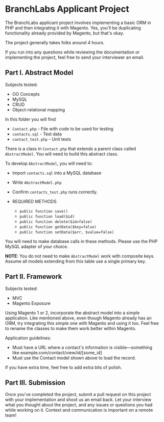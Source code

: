 # BranchLabs Applicant Project

The BranchLabs applicant project involves implementing a basic ORM in PHP and then integrating it with Magento. Yes, you'll be duplicating functionality already provided by Magento, but that's okay.

The project generally takes folks around 4 hours.

If you run into any questions while reviewing the documentation or implementing the project, feel free to send your interviewer an email.

## Part I. Abstract Model

Subjects tested:
  * OO Concepts
  * MySQL
  * CRUD
  * Object-relational mapping

In this folder you will find
  * `Contact.php` - File with code to be used for testing
  * `contacts.sql` - Test data
  * `contact_test.php` - Unit tests

There is a class in `Contact.php` that extends a parent class called `AbstractModel`. You will need to build this abstract class.

To develop `AbstractModel`, you will need to:
* Import `contacts.sql` into a MySQL database
* Write `AbstractModel.php`
* Confirm `contacts_test.php` runs correctly.

* REQUIRED METHODS
  * `public function save()`
  * `public function load($id)`
  * `public function delete($id=false)`
  * `public function getData($key=false)`
  * `public function setData($arr, $value=false)`
  
You will need to make database calls in these methods. Please use the PHP MySQL adapter of your choice.

**NOTE**: You do not need to make `AbstractModel` work with composite keys. Assume all models extending from this table use a single primary key.

## Part II. Framework

Subjects tested:
* MVC
* Magento Exposure

Using Magento 1 or 2, incorporate the abstract model into a simple application. Like mentioned above, even though Magento already has an ORM, try integrating this simple one with Magento and using it too. Feel free to rename the classes to make them work better within Magento.

Application guidelines:
* Must have a URL where a contact's information is visible—something like example.com/contact/view/id/[some_id]
* Must use the Contact model shown above to load the record.

If you have extra time, feel free to add extra bits of polish.

## Part III. Submission

Once you've completed the project, submit a pull request on this project with your implementation and shoot us an email back. Let your interview what you thought about the project, and any issues or questions you had while working on it. Context and communication is important on a remote team!
